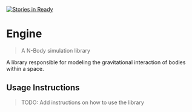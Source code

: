 [![Stories in Ready](https://badge.waffle.io/orbitable/engine.png?label=ready&title=Ready)](https://waffle.io/orbitable/engine)
# Engine

> A N-Body simulation library

A library responsible for modeling the gravitational interaction of bodies within
a space. 

## Usage Instructions

> TODO: Add instructions on how to use the library

